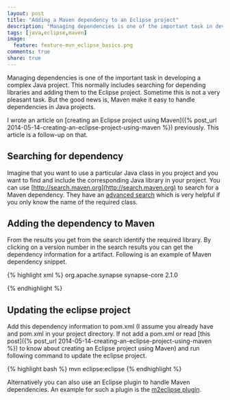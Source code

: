 ```yaml
---
layout: post
title: "Adding a Maven dependency to an Eclipse project"
description: "Managing dependencies is one of the important task in developing a complex Java project. This normally includes searching for depending libraries and adding them to the Eclipse project."
tags: [java,eclipse,maven]
image:
  feature: feature-mvn_eclipse_basics.png
comments: true
share: true
---
```


Managing dependencies is one of the important task in developing a
complex Java project. This normally includes searching for depending
libraries and adding them to the Eclipse project. Sometime this is not
a very pleasant task. But the good news is, Maven make it easy to
handle dependencies in Java projects.

I wrote an article on [creating an Eclipse project using Maven]({% post_url 2014-05-14-creating-an-eclipse-project-using-maven %}) previously. This article is a follow-up on that.

## Searching for dependency

Imagine that you want to use a particular Java class in you project
and you want to find and include the corresponding Java library in
your project. You can use [http://search.maven.org](http://search.maven.org) to search for a
Maven dependency. They have an
[advanced search](http://search.maven.org/#advancedsearch|gav) which
is very helpful if you only know the name of the required class.

## Adding the dependency to Maven

From the results you get from the search identify the required
library. By clicking on a version number in the search results you can
get the dependency information for a artifact. Following is an example
of Maven dependency snippet.

{% highlight xml %}
<dependencies>
  <dependency>
    <groupId>org.apache.synapse</groupId>
    <artifactId>synapse-core</artifactId>
    <version>2.1.0</version>
  </dependency>
  <!-- Add more dependencies if required -->
</dependencies>
{% endhighlight %}

## Updating the eclipse project

Add this dependency information to pom.xml (I assume you already have
and pom.xml in your project directory. If not add a pom.xml or read
[this post]({% post_url 2014-05-14-creating-an-eclipse-project-using-maven %})
to know about creating an Eclipse project using Maven) and run following command to
update the eclipse project.

{% highlight bash %}
mvn eclipse:eclipse
{% endhighlight %}

Alternatively you can also use an Eclipse plugin to handle Maven
dependencies. An example for such a plugin is the
[m2eclipse plugin](https://www.eclipse.org/m2e/).
